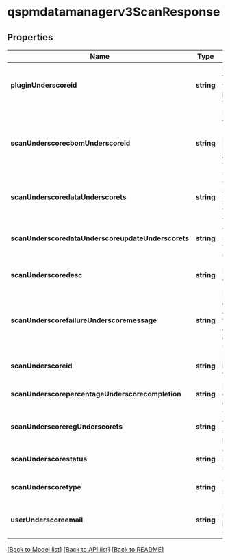 # qspmdatamanagerv3ScanResponse

## Properties
Name | Type | Description | Notes
------------ | ------------- | ------------- | -------------
**pluginUnderscoreid** | **string** | Identifier for the plugin that performed the scan | [optional] [default to null]
**scanUnderscorecbomUnderscoreid** | **string** | Identifier for the CBOM (Component Bill of Materials) associated with the scan | [optional] [default to null]
**scanUnderscoredataUnderscorets** | **string** | Timestamp when the scan data was created | [optional] [default to null]
**scanUnderscoredataUnderscoreupdateUnderscorets** | **string** | Timestamp when the scan data was last updated | [optional] [default to null]
**scanUnderscoredesc** | **string** | Description of the scan | [optional] [default to null]
**scanUnderscorefailureUnderscoremessage** | **string** | Message detailing any failure that occurred during the scan | [optional] [default to null]
**scanUnderscoreid** | **string** | Unique identifier for the scan | [optional] [default to null]
**scanUnderscorepercentageUnderscorecompletion** | **string** | Percentage completion of the scan | [optional] [default to null]
**scanUnderscoreregUnderscorets** | **string** | Timestamp when the scan was registered | [optional] [default to null]
**scanUnderscorestatus** | **string** | Current status of the scan | [optional] [default to null]
**scanUnderscoretype** | **string** | Type of the scan | [optional] [default to null]
**userUnderscoreemail** | **string** | Email of the user who initiated the scan | [optional] [default to null]

[[Back to Model list]](../README.md#documentation-for-models) [[Back to API list]](../README.md#documentation-for-api-endpoints) [[Back to README]](../README.md)


